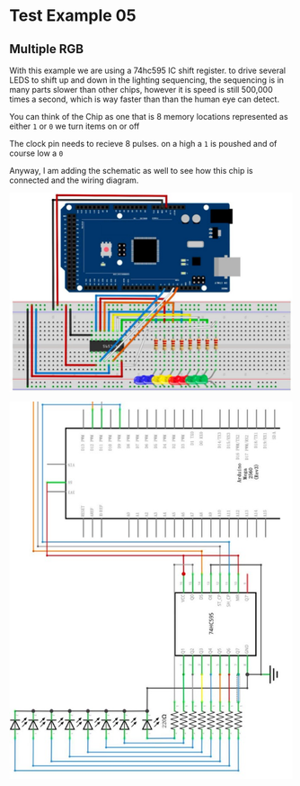 # Test Example 05
## Multiple RGB

With this example we are using a 74hc595 IC shift register.  to drive several LEDS to shift up and down in the lighting sequencing, the sequencing is in many parts slower than other chips,  however it is speed is still 500,000 times a second, which is way faster than than the human eye can detect.  

You can think of the Chip as one that is 8 memory locations represented as either `1` or `0` we turn items on or off 

The clock pin needs to recieve 8 pulses.  on a high a `1` is poushed and of course low a `0`

Anyway,  I am adding the schematic as well to see how this chip is connected and the wiring diagram.

![Wiring Diagram](https://github.com/AGHG46087/ardex/blob/master/T05_Multi_RGB_Driver/T05_Wiring.jpg "Wiring Diagram")

![Schematic Diagram](https://github.com/AGHG46087/ardex/blob/master/T05_Multi_RGB_Driver/T05_Schematic.jpg "Schematic Diagram")

